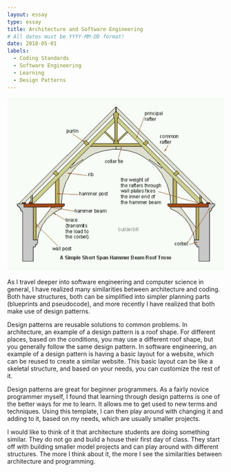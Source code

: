 ```yaml
---
layout: essay
type: essay
title: Architecture and Software Engineering
# All dates must be YYYY-MM-DD format!
date: 2018-05-01
labels:
  - Coding Standards
  - Software Engineering
  - Learning
  - Design Patterns
---
```


<img class="ui medium left floated image" src="../images/roof.jpg">

As I travel deeper into software engineering and computer science in general, I have realized many similarities between architecture and coding.  Both have structures, both can be simplified into simpler planning parts (blueprints and pseudocode), and more recently I have realized that both make use of design patterns.

Design patterns are reusable solutions to common problems.  In architecture, an example of a design pattern is a roof shape.  For different places, based on the conditions, you may use a different roof shape, but you generally follow the same design pattern.  In software engineering, an example of a design pattern is having a basic layout for a website, which can be reused to create a similar website.  This basic layout can be like a skeletal structure, and based on your needs, you can customize the rest of it.  

Design patterns are great for beginner programmers.  As a fairly novice programmer myself, I found that learning through design patterns is one of the better ways for me to learn. It allows me to get used to new terms and techniques.  Using this template, I can then play around with changing it and adding to it, based on my needs, which are usually smaller projects.

I would like to think of it that architecture students are doing something similar.  They do not go and build a house their first day of class.  They start off with building smaller model projects and can play around with different structures.  The more I think about it, the more I see the similarities between architecture and programming.
